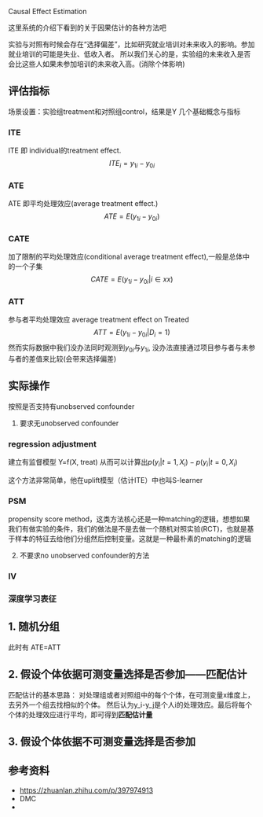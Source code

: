 
Causal Effect Estimation

这里系统的介绍下看到的关于因果估计的各种方法吧


实验与对照有时候会存在“选择偏差”，比如研究就业培训对未来收入的影响。参加就业培训的可能是失业、低收入者。 所以我们关心的是，实验组的未来收入是否会比这些人如果未参加培训的未来收入高。(消除个体影响)

## 评估指标

场景设置：实验组treatment和对照组control，结果是Y
几个基础概念与指标
### ITE
ITE 即 individual的treatment effect.
$$ITE_i =y_{1i}-y_{0i}$$

### ATE
ATE 即平均处理效应(average treatment effect.)
$$ATE=E(y_{1i}-y_{0i})$$

### CATE
加了限制的平均处理效应(conditional average treatment effect),一般是总体中的一个子集
$$CATE=E(y_{1i}-y_{0i}|i \in xx)$$


### ATT
参与者平均处理效应 average treatment effect on Treated
$$ATT=E(y_{1i}-y_{0i}|D_i = 1)$$
然而实际数据中我们没办法同时观测到$y_{0i}$与$y_{1i}$, 没办法直接通过项目参与者与未参与者的差值来比较(会带来选择偏差)


## 实际操作
按照是否支持有unobserved confounder

1. 要求无unobserved confounder


###  regression adjustment
建立有监督模型 Y=f(X, treat)
从而可以计算出$p(y_i|t=1, X_i) - p(y_i| t=0, X_i)$

这个方法非常简单，他在uplift模型（估计ITE）中也叫S-learner

### PSM
propensity score method，这类方法核心还是一种matching的逻辑，想想如果我们有做实验的条件，我们的做法是不是去做一个随机对照实验(RCT)，也就是基于样本的特征去给他们分组然后控制变量。这就是一种最朴素的matching的逻辑




2. 不要求no unobserved confounder的方法

### IV



### 深度学习表征















## 1. 随机分组

此时有 ATE=ATT

## 2. 假设个体依据可测变量选择是否参加——匹配估计

匹配估计的基本思路：
对处理组或者对照组中的每个个体，在可测变量x维度上，去另外一个组去找相似的个体。 然后认为y_i-y_j是个人i的处理效应。最后将每个个体的处理效应进行平均，即可得到**匹配估计量**







## 3. 假设个体依据不可测变量选择是否参加





## 参考资料
- https://zhuanlan.zhihu.com/p/397974913
- DMC
- 




